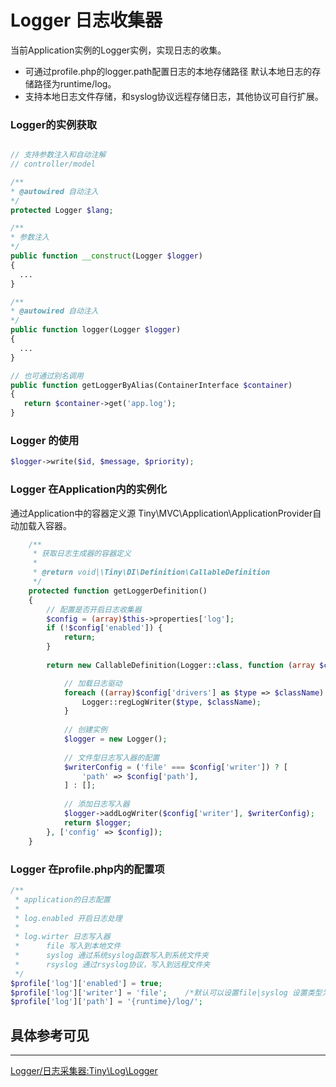 Logger 日志收集器
====

当前Application实例的Logger实例，实现日志的收集。   
* 可通过profile.php的logger.path配置日志的本地存储路径 默认本地日志的存储路径为runtime/log。    
* 支持本地日志文件存储，和syslog协议远程存储日志，其他协议可自行扩展。   

### Logger的实例获取
```php

// 支持参数注入和自动注解
// controller/model

/**
* @autowired 自动注入
*/
protected Logger $lang;

/**
* 参数注入
*/
public function __construct(Logger $logger)
{
  ...
}

/**
* @autowired 自动注入
*/
public function logger(Logger $logger) 
{
  ...
}

// 也可通过别名调用
public function getLoggerByAlias(ContainerInterface $container)
{
   return $container->get('app.log');
}
```

### Logger 的使用


```php
$logger->write($id, $message, $priority);
```

### Logger 在Application内的实例化


通过Application中的容器定义源 Tiny\MVC\Application\ApplicationProvider自动加载入容器。

```php
    /**
     * 获取日志生成器的容器定义
     *
     * @return void|\Tiny\DI\Definition\CallableDefinition
     */
    protected function getLoggerDefinition()
    {
        // 配置是否开启日志收集器
        $config = (array)$this->properties['log'];
        if (!$config['enabled']) {
            return;
        }
        
        return new CallableDefinition(Logger::class, function (array $config) {

            // 加载日志驱动
            foreach ((array)$config['drivers'] as $type => $className) {
                Logger::regLogWriter($type, $className);
            }
            
            // 创建实例
            $logger = new Logger();
            
            // 文件型日志写入器的配置
            $writerConfig = ('file' === $config['writer']) ? [
                'path' => $config['path'],
            ] : [];
            
            // 添加日志写入器
            $logger->addLogWriter($config['writer'], $writerConfig);
            return $logger;
        }, ['config' => $config]);
    }
```

### Logger 在profile.php内的配置项

```php
/**
 * application的日志配置
 * 
 * log.enabled 开启日志处理
 * 
 * log.wirter 日志写入器
 *      file 写入到本地文件
 *      syslog 通过系统syslog函数写入到系统文件夹
 *      rsyslog 通过rsyslog协议，写入到远程文件夹
 */
$profile['log']['enabled'] = true;
$profile['log']['writer'] = 'file';    /*默认可以设置file|syslog 设置类型为file时，需要设置log.path为可写目录路径 */
$profile['log']['path'] = '{runtime}/log/';
```

具体参考可见   
-----
-----
[Logger/日志采集器:Tiny\Log\Logger](https://github.com/tinyphporg/tinyphp-dcos/blob/master/docs/manual/lib/log.md)
